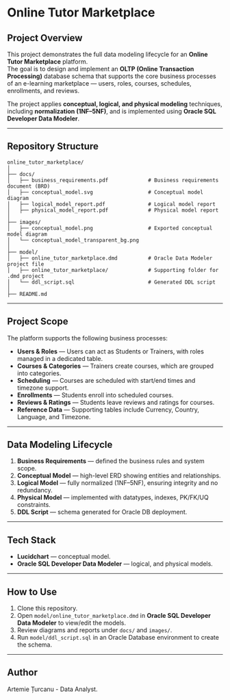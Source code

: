 # Online Tutor Marketplace

## Project Overview
This project demonstrates the full data modeling lifecycle for an **Online Tutor Marketplace** platform.  
The goal is to design and implement an **OLTP (Online Transaction Processing)** database schema that supports the core business processes of an e-learning marketplace — users, roles, courses, schedules, enrollments, and reviews.

The project applies **conceptual, logical, and physical modeling** techniques, including **normalization (1NF–5NF)**, and is implemented using **Oracle SQL Developer Data Modeler**.

---

## Repository Structure

```
online_tutor_marketplace/
│
├── docs/                   
│   ├── business_requirements.pdf             # Business requirements document (BRD)
│   ├── conceptual_model.svg                  # Conceptual model diagram
│   ├── logical_model_report.pdf              # Logical model report
│   ├── physical_model_report.pdf             # Physical model report
│
├── images/                
│   ├── conceptual_model.png                  # Exported conceptual model diagram
│   └── conceptual_model_transparent_bg.png
│
├── model/                
│   ├── online_tutor_marketplace.dmd          # Oracle Data Modeler project file
│   ├── online_tutor_marketplace/             # Supporting folder for .dmd project
│   └── ddl_script.sql                        # Generated DDL script
│
├── README.md
```

---

## Project Scope
The platform supports the following business processes:

- **Users & Roles** — Users can act as Students or Trainers, with roles managed in a dedicated table.  
- **Courses & Categories** — Trainers create courses, which are grouped into categories.  
- **Scheduling** — Courses are scheduled with start/end times and timezone support.  
- **Enrollments** — Students enroll into scheduled courses.  
- **Reviews & Ratings** — Students leave reviews and ratings for courses.  
- **Reference Data** — Supporting tables include Currency, Country, Language, and Timezone.  

---

## Data Modeling Lifecycle
1. **Business Requirements** — defined the business rules and system scope.  
2. **Conceptual Model** — high-level ERD showing entities and relationships.  
3. **Logical Model** — fully normalized (1NF–5NF), ensuring integrity and no redundancy.  
4. **Physical Model** — implemented with datatypes, indexes, PK/FK/UQ constraints.  
5. **DDL Script** — schema generated for Oracle DB deployment.  

---

## Tech Stack
- **Lucidchart** — conceptual model.
- **Oracle SQL Developer Data Modeler** — logical, and physical models.  

---

## How to Use
1. Clone this repository.  
2. Open `model/online_tutor_marketplace.dmd` in **Oracle SQL Developer Data Modeler** to view/edit the models.  
3. Review diagrams and reports under `docs/` and `images/`.  
4. Run `model/ddl_script.sql` in an Oracle Database environment to create the schema.  

---

## Author
Artemie Țurcanu - Data Analyst.